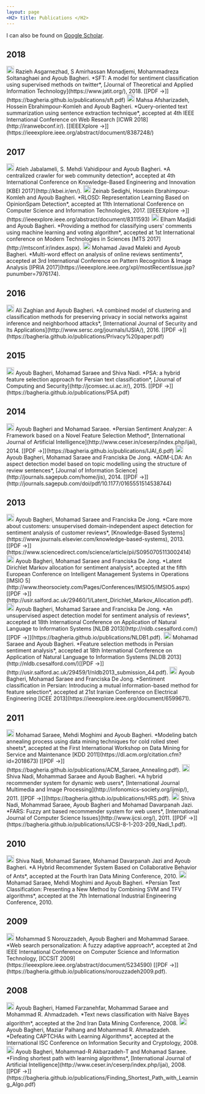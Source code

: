 ```yaml
---
layout: page
<H2> title: Publications </H2>
---
```


I can also be found on [Google Scholar](https://scholar.google.nl/citations?user=QWhiQdgAAAAJ&hl=en&oi=ao).

## 2018

<img src="../img/JOURNAL.png" height="20px">
Razieh Asgarnezhad, S Amirhassan Monadjemi, Mohammadreza Soltanaghaei and Ayoub Bagheri. *SFT: A model for sentiment classification using supervised methods on twitter*, [Journal of Theoretical and Applied Information Technology](https://www.jatit.org/), 2018. [[PDF &#8594;]](https://bagheria.github.io/publications/sft.pdf)

<img src="../img/CONFERENCE.png" height="20px">
Mahsa Afsharizadeh, Hossein Ebrahimpour-Komleh and Ayoub Bagheri. *Query-oriented text summarization using sentence extraction technique*, accepted at 4th IEEE International Conference on Web Research [ICWR 2018](http://iranwebconf.ir/). [[IEEEXplore &#8594;]](https://ieeexplore.ieee.org/abstract/document/8387248/)


## 2017

<img src="../img/CONFERENCE.png" height="20px">
Atieh Jabalameli, S. Mehdi Vahidipour and Ayoub Bagheri. *A centralized crawler for web community detection*, accepted at 4th International Conference on Knowledge-Based Engineering and Innovation [KBEI 2017](http://kbei.ir/en/).

<img src="../img/CONFERENCE.png" height="20px">
Zeinab Sedighi, Hossein Ebrahimpour-Komleh and Ayoub Bagheri. *RLOSD: Representation Learning Based on OpinionSpam Detection*, accepted at 11th International Conference on Computer Science and Information Technologies, 2017. [[IEEEXplore &#8594;]](https://ieeexplore.ieee.org/abstract/document/8311593)

<img src="../img/CONFERENCE.png" height="20px">
Elham Madjidi and Ayoub Bagheri. *Providing a method for classifying users' comments using machine learning and voting algorithm*, accepted at 1st International conference on Modern Technologies in Sciences [MTS 2017](http://mtsconf.ir/index.aspx).

<img src="../img/CONFERENCE.png" height="20px">
Mohamad Javad Maleki and Ayoub Bagheri. *Multi-word effect on analysis of online reviews sentiments*, accepted at 3rd International Conference on Pattern Recognition & Image Analysis [IPRIA 2017](https://ieeexplore.ieee.org/xpl/mostRecentIssue.jsp?punumber=7976174).


## 2016

<img src="../img/JOURNAL.png" height="20px">
Ali Zaghian and Ayoub Bagheri. *A combined model of clustering and classification methods for preserving privacy in social networks against inference and neighborhood attacks*, [International Journal of Security and Its Applications](http://www.sersc.org/journals/IJSIA/), 2016. [[PDF &#8594;]](https://bagheria.github.io/publications/Privacy%20paper.pdf)


## 2015

<img src="../img/JOURNAL.png" height="20px">
Ayoub Bagheri, Mohamad Saraee and Shiva Nadi. *PSA: a hybrid feature selection approach for Persian text classification*, [Journal of Computing and Security](http://jcomsec.ui.ac.ir/), 2015. [[PDF &#8594;]](https://bagheria.github.io/publications/PSA.pdf)


## 2014

<img src="../img/JOURNAL.png" height="20px">
Ayoub Bagheri and Mohamad Saraee. *Persian Sentiment Analyzer: A Framework based on a Novel Feature Selection Method*, [International Journal of Artificial Intelligence](http://www.ceser.in/ceserp/index.php/ijai), 2014. [[PDF &#8594;]](https://bagheria.github.io/publications/IJAI_6.pdf)

<img src="../img/JOURNAL.png" height="20px">
Ayoub Bagheri, Mohamad Saraee and Franciska De Jong. *ADM-LDA: An aspect detection model based on topic modelling using the structure of review sentences*, [Journal of Information Science](http://journals.sagepub.com/home/jis), 2014. [[PDF &#8594;]](http://journals.sagepub.com/doi/pdf/10.1177/0165551514538744)


## 2013

<img src="../img/JOURNAL.png" height="20px">
Ayoub Bagheri, Mohamad Saraee and Franciska De Jong. *Care more about customers: unsupervised domain-independent aspect detection for sentiment analysis of customer reviews*, [Knowledge-Based Systems](https://www.journals.elsevier.com/knowledge-based-systems), 2013. [[PDF &#8594;]](https://www.sciencedirect.com/science/article/pii/S0950705113002414)

<img src="../img/CONFERENCE.png" height="20px">
Ayoub Bagheri, Mohamad Saraee and Franciska De Jong. *Latent Dirichlet Markov allocation for sentiment analysis*, accepted at the fifth European Conference on Intelligent Management Systems in Operations [IMSIO 5](http://www.theorsociety.com/Pages/Conferences/IMSIO5/IMSIO5.aspx)[[PDF &#8594;]](http://usir.salford.ac.uk/29460/1/Latent_Dirichlet_Markov_Allocation.pdf).

<img src="../img/CONFERENCE.png" height="20px">
Ayoub Bagheri, Mohamad Saraee and Franciska De Jong. *An unsupervised aspect detection model for sentiment analysis of reviews*, accepted at 18th International Conference on Application of Natural Language to Information Systems [NLDB 2013](http://nldb.csesalford.com/) [[PDF &#8594;]](https://bagheria.github.io/publications/NLDB1.pdf).

<img src="../img/CONFERENCE.png" height="20px">
Mohamad Saraee and Ayoub Bagheri. *Feature selection methods in Persian sentiment analysis*, accepted at 18th International Conference on Application of Natural Language to Information Systems [NLDB 2013](http://nldb.csesalford.com/)[[PDF &#8594;]](http://usir.salford.ac.uk/29459/1/nldb2013_submission_44.pdf).

<img src="../img/CONFERENCE.png" height="20px">
Ayoub Bagheri, Mohamad Saraee and Franciska De Jong. *Sentiment classification in Persian: Introducing a mutual information-based method for feature selection*, accepted at 21st Iranian Conference on Electrical Engineering [ICEE 2013](https://ieeexplore.ieee.org/document/6599671).


## 2011

<img src="../img/CONFERENCE.png" height="20px">
Mohamad Saraee, Mehdi Moghimi and Ayoub Bagheri. *Modeling batch annealing process using data mining techniques for cold rolled steel sheets*, accepted at the First International Workshop on Data Mining for Service and Maintenance [KDD 2011](https://dl.acm.org/citation.cfm?id=2018673) [[PDF &#8594;]](https://bagheria.github.io/publications/ACM_Saraee_Annealing.pdf).

<img src="../img/JOURNAL.png" height="20px">
Shiva Nadi, Mohammad Saraee and Ayoub Bagheri. *A hybrid recommender system for dynamic web users*, [International Journal Multimedia and Image Processing](http://infonomics-society.org/ijmip/), 2011. [[PDF &#8594;]](https://bagheria.github.io/publications/HRS.pdf).

<img src="../img/JOURNAL.png" height="20px">
Shiva Nadi, Mohammad Saraee, Ayoub Bagheri and Mohamad Davarpanah Jazi. *FARS: Fuzzy ant based recommender system for web users*, [International Journal of Computer Science Issues](http://www.ijcsi.org/), 2011. [[PDF &#8594;]](https://bagheria.github.io/publications/IJCSI-8-1-203-209_Nadi_1.pdf).


## 2010

<img src="../img/CONFERENCE.png" height="20px">
Shiva Nadi, Mohamad Saraee, Mohamad Davarpanah Jazi and Ayoub Bagheri. *A Hybrid Recommender System Based on Collaborative Behavior of Ants*, accepted at the Fourth Iran Data Mining Conference, 2010.

<img src="../img/CONFERENCE.png" height="20px">
Mohamad Saraee, Mehdi Moghimi and Ayoub Bagheri. *Persian Text Classification: Presenting a New Method by Combining SVM and TFV algorithms*, accepted at the 7th International Industrial Engineering Conference, 2010.


## 2009

<img src="../img/CONFERENCE.png" height="20px">
Mohammad S Norouzzadeh, Ayoub Bagheri and Mohammad  Saraee. *Web search personalization: A fuzzy adaptive approach*, accepted at 2nd IEEE International Conference on Computer Science and Information Technology, [ICCSIT 2009] (https://ieeexplore.ieee.org/abstract/document/5234590) [[PDF &#8594;]](https://bagheria.github.io/publications/norouzzadeh2009.pdf).


## 2008

<img src="../img/CONFERENCE.png" height="20px">
Ayoub Bagheri, Hamed Farzanehfar, Mohammad Saraee and Mohammad R. Ahmadzadeh. *Text news classification with Naïve Bayes algorithm*, accepted at the 2nd Iran Data Mining Conference, 2008.

<img src="../img/CONFERENCE.png" height="20px">
Ayoub Bagheri, Maziar Palhang and Mohammad R. Ahmadzadeh. *Defeating CAPTCHAs with Learning Algorithms*, accepted at the International ISC Conference on Information Security and Cryptology, 2008.

<img src="../img/JOURNAL.png" height="20px">
Ayoub Bagheri, Mohammad-R Akbarzadeh-T and Mohamad Saraee. *Finding shortest path with learning algorithms*, [International Journal of Artificial Intelligence](http://www.ceser.in/ceserp/index.php/ijai), 2008. [[PDF &#8594;]](https://bagheria.github.io/publications/Finding_Shortest_Path_with_Learning_Algo.pdf)
